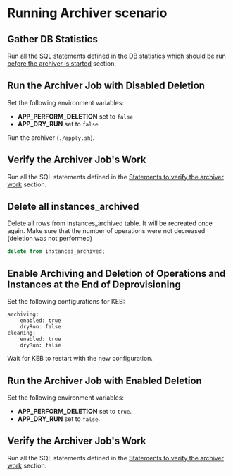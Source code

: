 # Running Archiver scenario

## Gather DB Statistics

Run all the SQL statements defined in the [DB statistics which should be run before the archiver is started](db_scripts.md#db-statistics-which-should-be-run-before-the-archiver-is-started) section.

## Run the Archiver Job with Disabled Deletion

Set the following environment variables:
- **APP_PERFORM_DELETION** set to `false`
- **APP_DRY_RUN**  set to `false`

Run the archiver (`./apply.sh`).

## Verify the Archiver Job's Work

Run all the SQL statements defined in the [Statements to verify the archiver work](db_scripts.md#statements-to-verify-the-archiver-work) section.

## Delete all instances_archived

Delete all rows from instances_archived table. It will be recreated once again. Make sure that the number of operations were not decreased (deletion was not performed)
```sql
delete from instances_archived;
```

## Enable Archiving and Deletion of Operations and Instances at the End of Deprovisioning

Set the following configurations for KEB:
```
archiving:
    enabled: true
    dryRun: false
cleaning:
    enabled: true
    dryRun: false
```

Wait for KEB to restart with the new configuration.

## Run the Archiver Job with Enabled Deletion

Set the following environment variables:
- **APP_PERFORM_DELETION** set to `true`.
- **APP_DRY_RUN**  set to `false`.

## Verify the Archiver Job's Work

Run all the SQL statements defined in the [Statements to verify the archiver work](db_scripts.md#statements-to-verify-the-archiver-work) section.